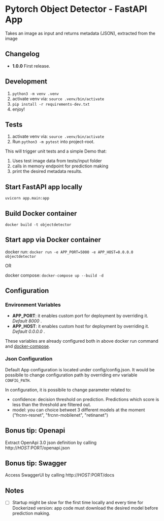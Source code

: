 # Pytorch Object Detector - FastAPI App

Takes an image as input and returns metadata (JSON), extracted from the image

## Changelog
- <b>1.0.0</b> First release.

## Development

1. `python3 -m venv .venv`
2. activate venv via: `source .venv/bin/activate`
3. `pip install -r requirements-dev.txt`
4. enjoy!

## Tests
1. activate venv via: `source .venv/bin/activate`
2. Run `python3 -m pytest` into project-root. 

This will trigger unit tests and a simple Demo that:
1. Uses test image data from tests/input folder
2. calls in memory endpoint for prediction making
3. print the desired metadata results.

## Start FastAPI app locally
`uvicorn app.main:app`

## Build Docker container
`docker build -t objectdetector`

## Start app via Docker container
docker run: `docker run -e APP_PORT=5000 -e APP_HOST=0.0.0.0 objectdetector`

OR

docker compose: `docker-compose up --build -d`

## Configuration

### Environment Variables

* <b>APP_PORT</b>: it enables custom port for deployment by overriding it. <i> Default 8000 </i>.
* <b>APP_HOST</b>: it enables custom host for deployment by overriding it. <i> Default 0.0.0.0 </i>.

These variables are already configured both in above docker run command and [docker-compose](docker-compose.yml).

### Json Configuration

Default App configuration is located under config/config.json. It would be possibile to change configuration path by overriding env variable `CONFIG_PATH`.

In configuration, it is possibile to change parameter related to:
* confidence: decision threshold on prediction. Predictions which score is less than the threshold are filtered out.
* model: you can choice betweet 3 different models at the moment ("frcnn-resnet", "frcnn-mobilenet", "retinanet")

## Bonus tip: Openapi
Extract OpenApi 3.0 json definition by calling http://$HOST:$PORT/openapi.json

## Bonus tip: Swagger
Access SwaggerUI by calling http://$HOST:$PORT/docs

## Notes

- [ ] Startup might be slow for the first time locally and every time for Dockerized version: app code must download the desired model before prediction making.
